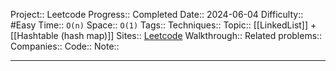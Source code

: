Project:: Leetcode
Progress:: Completed
Date:: 2024-06-04
Difficulty:: #Easy 
Time:: `O(n)`
Space:: `O(1)`
Tags:: 
Techniques:: 
Topic:: [[LinkedList]] + [[Hashtable (hash map)]]
Sites:: [Leetcode]()
Walkthrough:: 
Related problems:: 
Companies:: 
Code:: 
Note:: 

---
